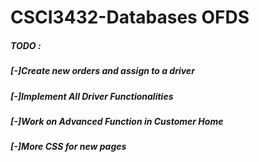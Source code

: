 # CSCI3432-Databases OFDS

##### TODO :
##### [-]Create new orders and assign to a driver
##### [-]Implement All Driver Functionalities 
##### [-]Work on Advanced Function in Customer Home 
##### [-]More CSS for new pages
